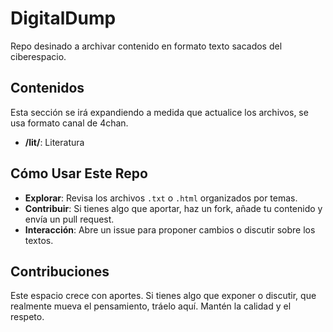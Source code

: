 # DigitalDump

Repo desinado a archivar contenido en formato texto sacados del ciberespacio.

## Contenidos

Esta sección se irá expandiendo a medida que actualice los archivos, se usa formato canal de 4chan.

- **/lit/**: Literatura

## Cómo Usar Este Repo

- **Explorar**: Revisa los archivos `.txt` o `.html` organizados por temas.
- **Contribuir**: Si tienes algo que aportar, haz un fork, añade tu contenido y envía un pull request.
- **Interacción**: Abre un issue para proponer cambios o discutir sobre los textos.

## Contribuciones

Este espacio crece con aportes. Si tienes algo que exponer o discutir, que realmente mueva el pensamiento, tráelo aquí. Mantén la calidad y el respeto.
